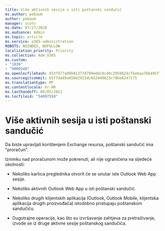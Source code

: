 ```yaml
---
title: Više aktivnih sesija u isti poštanski sandučić
ms.author: pebaum
author: pebaum
manager: scotv
ms.date: 07/27/2020
ms.audience: Admin
ms.topic: article
ms.service: o365-administration
ROBOTS: NOINDEX, NOFOLLOW
localization_priority: Priority
ms.collection: Adm_O365
ms.custom:
- "1836"
- "9000248"
ms.openlocfilehash: 933f977a09b013778799e0dc0c40c2959824cfbe6aa766495f7d1e1aab242878
ms.sourcegitcommit: b5f7da89a650d2915dc652449623c78be6247175
ms.translationtype: MT
ms.contentlocale: hr-HR
ms.lasthandoff: 08/05/2021
ms.locfileid: "54097550"
---
```

# <a name="multiple-active-sessions-to-the-same-mailbox"></a>Više aktivnih sesija u isti poštanski sandučić

Da biste upravljali korištenjem Exchange resursa, poštanski sandučić ima "proračun".

Iznimku nad proračunom može pokrenuti, ali nije ograničena na sljedeće okolnosti:

- Nekoliko kartica preglednika otvorit će se unutar iste Outlook Web App sesije.

- Nekoliko aktivnih Outlook Web App u isti poštanski sandučić.

- Nekoliko drugih klijentskih aplikacija (Outlook, Outlook Mobile, klijentska aplikacija drugih proizvođača) istodobno pristupaju poštanskom sandučiću.

- Dugotrajne operacije, kao što su izvršavanje zahtjeva za pretraživanje, izvode se iz druge aktivne sesije poštanskog sandučića.

